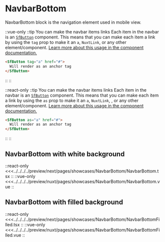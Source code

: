 # NavbarBottom

NavbarBottom block is the navigation element used in mobile view.

::vue-only
::tip You can make the navbar items links
Each item in the navbar is an [`SfButton`](../components/button) component. This means that you can make each item a link by using the `tag` prop to make it an `a`, `NuxtLink`, or any other element/component. [Learn more about this usage in the component documentation.](../components/button#link-as-a-button)
```html
<SfButton tag="a" href="#">
  Will render as an anchor tag
</SfButton>
```
::
::

::react-only
::tip You can make the navbar items links
Each item in the navbar is an [`SfButton`](../components/button) component. This means that you can make each item a link by using the `as` prop to make it an `a`, `NuxtLink`, , or any other element/component. [Learn more about this usage in the component documentation.](../components/button#link-as-a-button)
```html
<SfButton as="a" href="#">
  Will render as an anchor tag
</SfButton>
```
::
::


## NavbarBottom with white background

<Showcase showcase-name="NavbarBottom/NavbarBottom" no-paddings style="min-height:200px">

::react-only
<<<../../../../preview/next/pages/showcases/NavbarBottom/NavbarBottom.tsx
::
::vue-only
<<<../../../../preview/nuxt/pages/showcases/NavbarBottom/NavbarBottom.vue
::

</Showcase>

## NavbarBottom with filled background

<Showcase showcase-name="NavbarBottom/NavbarBottomFilled" no-paddings style="min-height:200px">

::react-only
<<<../../../../preview/next/pages/showcases/NavbarBottom/NavbarBottomFilled.tsx
::
::vue-only
<<<../../../../preview/nuxt/pages/showcases/NavbarBottom/NavbarBottomFilled.vue
::

</Showcase>
